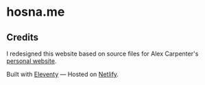 # hosna.me

## Credits
I redesigned this website based on source files for Alex Carpenter's [personal website](https://github.com/alexcarpenter/alexcarpenter.me).

Built with [Eleventy](https://www.11ty.dev/) — Hosted on [Netlify](https://www.netlify.com/).
